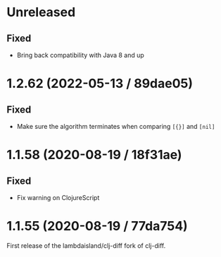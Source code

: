 # Unreleased

## Fixed

- Bring back compatibility with Java 8 and up

# 1.2.62 (2022-05-13 / 89dae05)

## Fixed

- Make sure the algorithm terminates when comparing `[{}]` and `[nil]`

# 1.1.58 (2020-08-19 / 18f31ae)

## Fixed

- Fix warning on ClojureScript

# 1.1.55 (2020-08-19 / 77da754)

First release of the lambdaisland/clj-diff fork of clj-diff.
